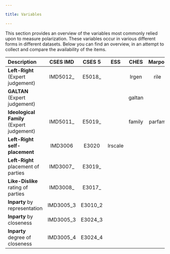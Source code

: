 ```yaml
---

title: Variables

---
```


This section provides an overview of the variables most commonly relied upon to measure polarization.
These variables occur in various different forms in different datasets. Below you can find an overview, in an attempt to collect and compare the availability of the items.

  
| **Description**                           | **CSES IMD** | **CSES 5** | **ESS** | **CHES** | **Marpor** | **Eurobarometer** |
|:----------------------------------------- |:------------:|:----------:|:-------:|:--------:|:----------:|:-----------------:|
| **Left-Right** (Expert judgement)         |   IMD5012_   |   E5018_   |         |  lrgen   |    rile    |                   |
| **GALTAN** (Expert judgement)             |              |            |         |  galtan  |            |                   |
| **Ideological Family** (Expert judgement) |   IMD5011_   |   E5019_   |         |  family  |   parfam   |                   |
| **Left-Right self-placement**             |   IMD3006    |   E3020    | lrscale |          |            |        lrs        |
| **Left-Right** placement of parties       |   IMD3007_   |   E3019_   |         |          |            |                   |
| **Like-Dislike** rating of parties        |   IMD3008_   |   E3017_   |         |          |            |                   |
| **Inparty** by representation             |  IMD3005_3   |  E3010_2   |         |          |            |                   |
| **Inparty** by closeness                  |  IMD3005_3   |  E3024_3   |         |          |            |                   |
| **Inparty** degree of closeness          |  IMD3005_4   |  E3024_4   |         |          |            |                   |

